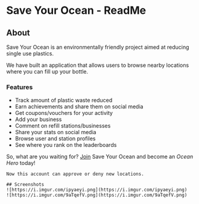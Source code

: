 # Save Your Ocean - ReadMe

## About

Save Your Ocean is an environmentally friendly project aimed at reducing single use plastics. 

We have built an application that allows users to browse nearby locations where you can fill up your bottle. 

### Features
- Track amount of plastic waste reduced
- Earn achievements and share them on social media
- Get coupons/vouchers for your activity
- Add your business
- Comment on refill stations/businesses
- Share your stats on social media
- Browse user and station profiles
- See where you rank on the leaderboards

So, what are you waiting for? [Join](https://saveyourocean.com/users/register) Save Your Ocean and become an *Ocean Hero* today!


```
Now this account can approve or deny new locations.

## Screenshots
![https://i.imgur.com/ipyaeyi.png](https://i.imgur.com/ipyaeyi.png)
![https://i.imgur.com/9aTqefV.png](https://i.imgur.com/9aTqefV.png)
